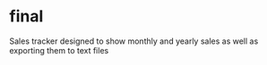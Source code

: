 # final
Sales tracker designed to show monthly and yearly sales as well as exporting them to text files 
